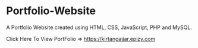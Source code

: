 # Portfolio-Website
A Portfolio Website created using HTML, CSS, JavaScript, PHP and MySQL.

Click Here To View PortFolio => https://kirtangajjar.epizy.com
